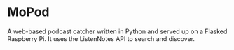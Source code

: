 # MoPod
A web-based podcast catcher written in Python and served up on a Flasked Raspberry Pi. It uses the ListenNotes API to search and discover.
